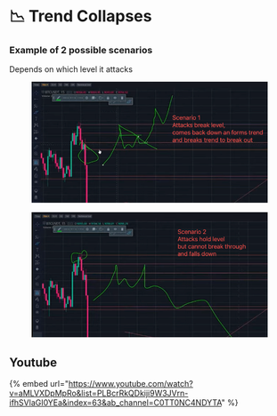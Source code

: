 # 📉 Trend Collapses

### Example of 2 possible scenarios

Depends on which level it attacks

<div>

<figure><img src="../../.gitbook/assets/image (15).png" alt=""><figcaption></figcaption></figure>

 

<figure><img src="../../.gitbook/assets/image (2).png" alt=""><figcaption></figcaption></figure>

</div>



## Youtube

{% embed url="https://www.youtube.com/watch?v=aMLVXDpMpRo&list=PLBcrRkQDkiji9W3JVrn-ifhSVlaGI0YEa&index=63&ab_channel=C0TT0NC4NDYTA" %}
